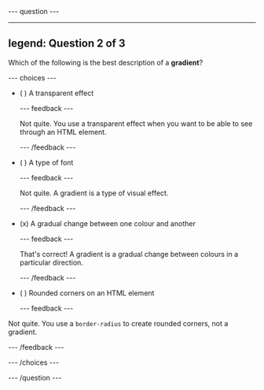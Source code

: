 
--- question ---

---
legend: Question 2 of 3
---

 Which of the following is the best description of a **gradient**?

--- choices ---

- ( ) A transparent effect

  --- feedback ---

  Not quite. You use a transparent effect when you want to be able to see through an HTML element. 

  --- /feedback ---

- ( ) A type of font

  --- feedback ---

  Not quite. A gradient is a type of visual effect. 

  --- /feedback ---

- (x) A gradual change between one colour and another

  --- feedback ---

  That's correct! A gradient is a gradual change between colours in a particular direction. 

  --- /feedback ---

- ( ) Rounded corners on an HTML element

  --- feedback ---

Not quite. You use a `border-radius` to create rounded corners, not a gradient.

  --- /feedback ---

--- /choices ---

--- /question ---
